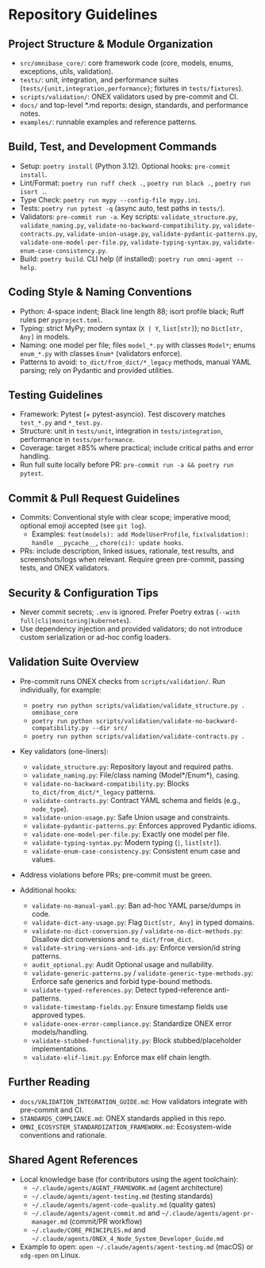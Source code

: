 # Repository Guidelines

## Project Structure & Module Organization
- `src/omnibase_core/`: core framework code (core, models, enums, exceptions, utils, validation).
- `tests/`: unit, integration, and performance suites (`tests/{unit,integration,performance}`; fixtures in `tests/fixtures`).
- `scripts/validation/`: ONEX validators used by pre-commit and CI.
- `docs/` and top-level *.md reports: design, standards, and performance notes.
- `examples/`: runnable examples and reference patterns.

## Build, Test, and Development Commands
- Setup: `poetry install` (Python 3.12). Optional hooks: `pre-commit install`.
- Lint/Format: `poetry run ruff check .`, `poetry run black .`, `poetry run isort .`.
- Type Check: `poetry run mypy --config-file mypy.ini`.
- Tests: `poetry run pytest -q` (async auto, test paths in `tests/`).
- Validators: `pre-commit run -a`. Key scripts: `validate_structure.py`, `validate_naming.py`, `validate-no-backward-compatibility.py`, `validate-contracts.py`, `validate-union-usage.py`, `validate-pydantic-patterns.py`, `validate-one-model-per-file.py`, `validate-typing-syntax.py`, `validate-enum-case-consistency.py`.
- Build: `poetry build`. CLI help (if installed): `poetry run omni-agent --help`.

## Coding Style & Naming Conventions
- Python: 4-space indent; Black line length 88; isort profile black; Ruff rules per `pyproject.toml`.
- Typing: strict MyPy; modern syntax (`X | Y`, `list[str]`); no `Dict[str, Any]` in models.
- Naming: one model per file; files `model_*.py` with classes `Model*`; enums `enum_*.py` with classes `Enum*` (validators enforce).
- Patterns to avoid: `to_dict/from_dict/*_legacy` methods, manual YAML parsing; rely on Pydantic and provided utilities.

## Testing Guidelines
- Framework: Pytest (+ pytest-asyncio). Test discovery matches `test_*.py` and `*_test.py`.
- Structure: unit in `tests/unit`, integration in `tests/integration`, performance in `tests/performance`.
- Coverage: target ≥85% where practical; include critical paths and error handling.
- Run full suite locally before PR: `pre-commit run -a && poetry run pytest`.

## Commit & Pull Request Guidelines
- Commits: Conventional style with clear scope; imperative mood; optional emoji accepted (see `git log`).
  - Examples: `feat(models): add ModelUserProfile`, `fix(validation): handle __pycache__`, `chore(ci): update hooks`.
- PRs: include description, linked issues, rationale, test results, and screenshots/logs when relevant. Require green pre-commit, passing tests, and ONEX validators.

## Security & Configuration Tips
- Never commit secrets; `.env` is ignored. Prefer Poetry extras (`--with full|cli|monitoring|kubernetes`).
- Use dependency injection and provided validators; do not introduce custom serialization or ad-hoc config loaders.

## Validation Suite Overview
- Pre-commit runs ONEX checks from `scripts/validation/`. Run individually, for example:
  - `poetry run python scripts/validation/validate_structure.py . omnibase_core`
  - `poetry run python scripts/validation/validate-no-backward-compatibility.py --dir src/`
  - `poetry run python scripts/validation/validate-contracts.py .`
- Key validators (one-liners):
  - `validate_structure.py`: Repository layout and required paths.
  - `validate_naming.py`: File/class naming (Model*/Enum*), casing.
  - `validate-no-backward-compatibility.py`: Blocks `to_dict/from_dict/*_legacy` patterns.
  - `validate-contracts.py`: Contract YAML schema and fields (e.g., `node_type`).
  - `validate-union-usage.py`: Safe Union usage and constraints.
  - `validate-pydantic-patterns.py`: Enforces approved Pydantic idioms.
  - `validate-one-model-per-file.py`: Exactly one model per file.
  - `validate-typing-syntax.py`: Modern typing (`|`, `list[str]`).
  - `validate-enum-case-consistency.py`: Consistent enum case and values.
- Address violations before PRs; pre-commit must be green.

- Additional hooks:
  - `validate-no-manual-yaml.py`: Ban ad-hoc YAML parse/dumps in code.
  - `validate-dict-any-usage.py`: Flag `Dict[str, Any]` in typed domains.
  - `validate-no-dict-conversion.py` / `validate-no-dict-methods.py`: Disallow dict conversions and `to_dict/from_dict`.
  - `validate-string-versions-and-ids.py`: Enforce version/id string patterns.
  - `audit_optional.py`: Audit Optional usage and nullability.
  - `validate-generic-patterns.py` / `validate-generic-type-methods.py`: Enforce safe generics and forbid type-bound methods.
  - `validate-typed-references.py`: Detect typed-reference anti-patterns.
  - `validate-timestamp-fields.py`: Ensure timestamp fields use approved types.
  - `validate-onex-error-compliance.py`: Standardize ONEX error models/handling.
  - `validate-stubbed-functionality.py`: Block stubbed/placeholder implementations.
  - `validate-elif-limit.py`: Enforce max elif chain length.

## Further Reading
- `docs/VALIDATION_INTEGRATION_GUIDE.md`: How validators integrate with pre-commit and CI.
- `STANDARDS_COMPLIANCE.md`: ONEX standards applied in this repo.
- `OMNI_ECOSYSTEM_STANDARDIZATION_FRAMEWORK.md`: Ecosystem-wide conventions and rationale.

## Shared Agent References
- Local knowledge base (for contributors using the agent toolchain):
  - `~/.claude/agents/AGENT_FRAMEWORK.md` (agent architecture)
  - `~/.claude/agents/agent-testing.md` (testing standards)
  - `~/.claude/agents/agent-code-quality.md` (quality gates)
  - `~/.claude/agents/agent-commit.md` and `~/.claude/agents/agent-pr-manager.md` (commit/PR workflow)
  - `~/.claude/CORE_PRINCIPLES.md` and `~/.claude/agents/ONEX_4_Node_System_Developer_Guide.md`
- Example to open: `open ~/.claude/agents/agent-testing.md` (macOS) or `xdg-open` on Linux.
